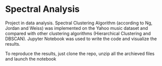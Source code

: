# Spectral Analysis

Project in data analysis. Spectral Clustering Algorithm (according to Ng, Jordan and Weiss) was implemented on the Yahoo music dataset and compared with other clustering algorithms (Hierarchical Clustering and DBSCAN). Jupyter Notebook was used to write the code and visualize the results.

To reproduce the results, just clone the repo, unzip all the archieved files and launch the notebook
